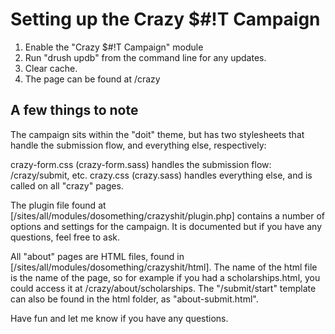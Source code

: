 Setting up the Crazy $#!T Campaign
==============

1. Enable the "Crazy $#!T Campaign" module
2. Run "drush updb" from the command line for any updates.
3. Clear cache.
4. The page can be found at /crazy

A few things to note
--------------

The campaign sits within the "doit" theme, but has two stylesheets that handle the submission flow, and everything else, respectively:

crazy-form.css (crazy-form.sass) handles the submission flow: /crazy/submit, etc.
crazy.css (crazy.sass) handles everything else, and is called on all "crazy" pages.

The plugin file found at [/sites/all/modules/dosomething/crazyshit/plugin.php] contains a number of options and settings for the campaign.  It is documented but if you have any questions, feel free to ask.

All "about" pages are HTML files, found in [/sites/all/modules/dosomething/crazyshit/html].  The name of the html file is the name of the page, so for example if you had a scholarships.html, you could access it at /crazy/about/scholarships.  The "/submit/start" template can also be found in the html folder, as "about-submit.html".

Have fun and let me know if you have any questions.